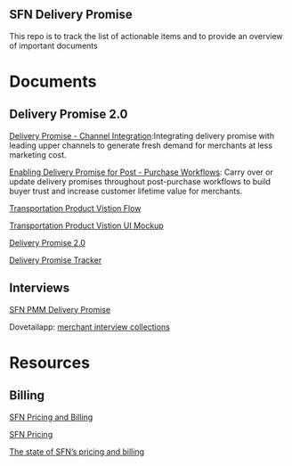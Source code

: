 ## SFN Delivery Promise

This repo is to track the list of actionable items and to provide an overview of important documents

# Documents
## Delivery Promise 2.0
[Delivery Promise - Channel Integration](https://docs.google.com/document/d/1SffayhdrmrtEHrd11STcLkNs9jvpYE0IKhHdIXzs2NM/edit):Integrating delivery promise with leading upper channels to generate fresh demand for merchants at less marketing cost. 

[Enabling Delivery Promise for Post - Purchase Workflows](https://docs.google.com/document/d/1AIsPwUQoYSRYEXmOIMaDX3utFY5vQPth3Qv3OlWfzzk/edit?usp=sharing):
Carry over or update delivery promises throughout post-purchase workflows to build buyer trust and increase customer lifetime value for merchants. 

[Transportation Product Vistion Flow](https://lucid.app/lucidchart/44f7fd4a-9e17-48b1-a298-1ccc82be88b4/edit?shared=true&page=0_0#)

[Transportation Product Vistion UI Mockup](https://www.figma.com/proto/XSfvt2vCPrAGd3Ks5gytmq/Delivery-Promise-2.0?page-id=1194%3A1280&node-id=1907%3A333&scaling=min-zoom&starting-point-node-id=1907%3A333)

[Delivery Promise 2.0](https://docs.google.com/document/d/1XkL2wYlpHBUr_4QJtj4Sc-QU6XVaEqjlUYWPMDgrsYc/edit?usp=sharing)

[Delivery Promise Tracker](https://data.shopify.com/reports/delivery-promise-tracker-checkout-pilot)


## Interviews
[SFN PMM Delivery Promise](https://docs.google.com/document/d/13rPaCrMaI9IhQ7dNUeQRbbToJ3uh6Dbi3jITHEaTNho/edit#)

Dovetailapp: [merchant interview collections](https://dovetailapp.com/projects/7nlMpkfwBtxFeUNR4L7qMZ/data/b/3WzCXBLIkV99EqduNmprDr)

# Resources
## Billing
[SFN Pricing and Billing](https://docs.google.com/presentation/d/1PrkBUCR2YPuH53gloMMgS-Mq1NYxYDrIizzuIJQ62kU/edit#slide=id.g5149ff7251_0_18)

[SFN Pricing](https://docs.google.com/presentation/d/1_3m7z5gcgFpSoIpOJDeS_lw2ThdSHfLEuzoG3vGYLpY/edit#slide=id.gbfeca47e08_0_0)

[The state of SFN’s pricing and billing](https://docs.google.com/document/d/1zMNqLvRn3Guk2X__k10j-kjRT9iGK95L2Q6V2vQA5CE/edit#)


